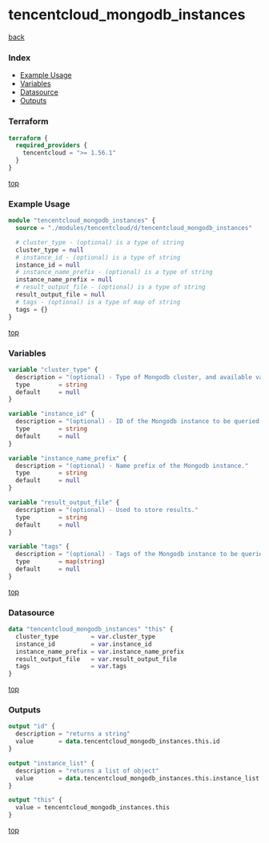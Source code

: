 # tencentcloud_mongodb_instances

[back](../tencentcloud.md)

### Index

- [Example Usage](#example-usage)
- [Variables](#variables)
- [Datasource](#datasource)
- [Outputs](#outputs)

### Terraform

```terraform
terraform {
  required_providers {
    tencentcloud = ">= 1.56.1"
  }
}
```

[top](#index)

### Example Usage

```terraform
module "tencentcloud_mongodb_instances" {
  source = "./modules/tencentcloud/d/tencentcloud_mongodb_instances"

  # cluster_type - (optional) is a type of string
  cluster_type = null
  # instance_id - (optional) is a type of string
  instance_id = null
  # instance_name_prefix - (optional) is a type of string
  instance_name_prefix = null
  # result_output_file - (optional) is a type of string
  result_output_file = null
  # tags - (optional) is a type of map of string
  tags = {}
}
```

[top](#index)

### Variables

```terraform
variable "cluster_type" {
  description = "(optional) - Type of Mongodb cluster, and available values include replica set cluster(expressed with `REPLSET`), sharding cluster(expressed with `SHARD`)."
  type        = string
  default     = null
}

variable "instance_id" {
  description = "(optional) - ID of the Mongodb instance to be queried."
  type        = string
  default     = null
}

variable "instance_name_prefix" {
  description = "(optional) - Name prefix of the Mongodb instance."
  type        = string
  default     = null
}

variable "result_output_file" {
  description = "(optional) - Used to store results."
  type        = string
  default     = null
}

variable "tags" {
  description = "(optional) - Tags of the Mongodb instance to be queried."
  type        = map(string)
  default     = null
}
```

[top](#index)

### Datasource

```terraform
data "tencentcloud_mongodb_instances" "this" {
  cluster_type         = var.cluster_type
  instance_id          = var.instance_id
  instance_name_prefix = var.instance_name_prefix
  result_output_file   = var.result_output_file
  tags                 = var.tags
}
```

[top](#index)

### Outputs

```terraform
output "id" {
  description = "returns a string"
  value       = data.tencentcloud_mongodb_instances.this.id
}

output "instance_list" {
  description = "returns a list of object"
  value       = data.tencentcloud_mongodb_instances.this.instance_list
}

output "this" {
  value = tencentcloud_mongodb_instances.this
}
```

[top](#index)